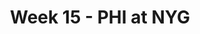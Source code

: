 ---
layout: game
title: Week 15 - PHI at NYG
season: 2006
game_id: 2006_15_PHI_NYG
away_team: PHI
home_team: NYG
---